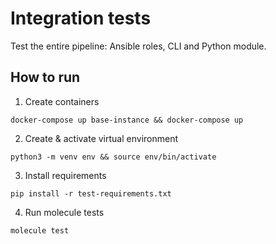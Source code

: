 # Integration tests

Test the entire pipeline: Ansible roles, CLI and Python module. 

## How to run

1. Create containers
```shell
docker-compose up base-instance && docker-compose up
```

2. Create & activate virtual environment
```shell
python3 -m venv env && source env/bin/activate
```

3. Install requirements
```shell
pip install -r test-requirements.txt
```

4. Run molecule tests
```shell
molecule test
```
